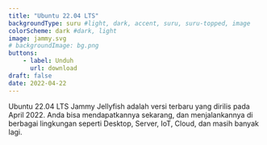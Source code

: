 ```yaml
---
title: "Ubuntu 22.04 LTS"
backgroundType: suru #light, dark, accent, suru, suru-topped, image
colorScheme: dark #dark, light
image: jammy.svg
# backgroundImage: bg.png
buttons:
    - label: Unduh
      url: download
draft: false
date: 2022-04-22
---
```

Ubuntu 22.04 LTS Jammy Jellyfish adalah versi terbaru yang dirilis pada April 2022. Anda bisa mendapatkannya sekarang, dan menjalankannya di berbagai lingkungan seperti Desktop, Server, IoT, Cloud, dan masih banyak lagi.
